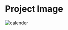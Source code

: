 # Project Image

![calender](https://github.com/KainatIftikhar-dev/Calender/assets/175060968/bf03270c-1920-42ad-9e95-eb36ae28a88b)
